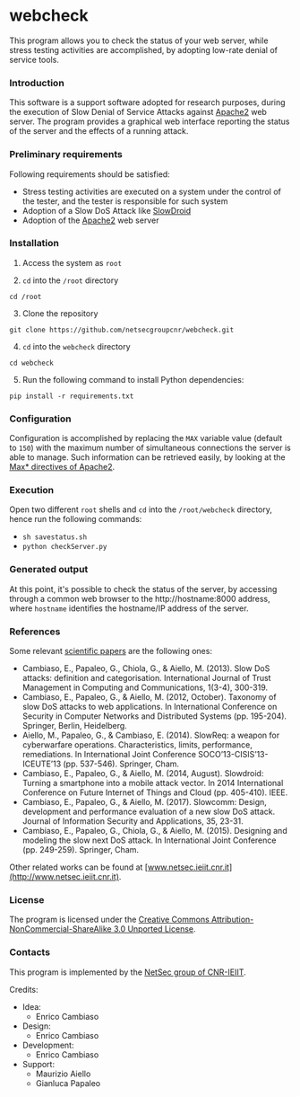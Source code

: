 # webcheck

This program allows you to check the status of your web server, while stress testing activities are accomplished, by adopting low-rate denial of service tools.

### Introduction ###

This software is a support software adopted for research purposes, during the execution of Slow Denial of Service Attacks against [Apache2](https://apache.org) web server.
The program provides a graphical web interface reporting the status of the server and the effects of a running attack.

### Preliminary requirements ###

Following requirements should be satisfied:
* Stress testing activities are executed on a system under the control of the tester, and the tester is responsible for such system
* Adoption of a Slow DoS Attack like [SlowDroid](http://www.netsec.ieiit.cnr.it/activities_transfer.html)
* Adoption of the [Apache2](https://apache.org) web server

### Installation ###

1. Access the system as `root`

2. `cd` into the `/root` directory
```
cd /root
```

3. Clone the repository
```
git clone https://github.com/netsecgroupcnr/webcheck.git
```

4. `cd` into the `webcheck` directory
```
cd webcheck
```

5. Run the following command to install Python dependencies:
```
pip install -r requirements.txt
```

### Configuration ###

Configuration is accomplished by replacing the `MAX` variable value (default to `150`) with the maximum number of simultaneous connections the server is able to manage.
Such information can be retrieved easily, by looking at the [Max* directives of Apache2](https://cmdref.net/middleware/web/httpd/maxclients.html).

### Execution ###

Open two different `root` shells and `cd` into the `/root/webcheck` directory, hence run the following commands:
* `sh savestatus.sh`
* `python checkServer.py`

### Generated output ###

At this point, it's possible to check the status of the server, by accessing through a common web browser to the http://hostname:8000 address, where `hostname` identifies the hostname/IP address of the server.

### References ###

Some relevant [scientific papers](https://scholar.google.it) are the following ones:
* Cambiaso, E., Papaleo, G., Chiola, G., & Aiello, M. (2013). Slow DoS attacks: definition and categorisation. International Journal of Trust Management in Computing and Communications, 1(3-4), 300-319.
* Cambiaso, E., Papaleo, G., & Aiello, M. (2012, October). Taxonomy of slow DoS attacks to web applications. In International Conference on Security in Computer Networks and Distributed Systems (pp. 195-204). Springer, Berlin, Heidelberg.
* Aiello, M., Papaleo, G., & Cambiaso, E. (2014). SlowReq: a weapon for cyberwarfare operations. Characteristics, limits, performance, remediations. In International Joint Conference SOCO’13-CISIS’13-ICEUTE’13 (pp. 537-546). Springer, Cham.
* Cambiaso, E., Papaleo, G., & Aiello, M. (2014, August). Slowdroid: Turning a smartphone into a mobile attack vector. In 2014 International Conference on Future Internet of Things and Cloud (pp. 405-410). IEEE.
* Cambiaso, E., Papaleo, G., & Aiello, M. (2017). Slowcomm: Design, development and performance evaluation of a new slow DoS attack. Journal of Information Security and Applications, 35, 23-31.
* Cambiaso, E., Papaleo, G., Chiola, G., & Aiello, M. (2015). Designing and modeling the slow next DoS attack. In International Joint Conference (pp. 249-259). Springer, Cham.

Other related works can be found at [www.netsec.ieiit.cnr.it](http://www.netsec.ieiit.cnr.it).

### License ###

The program is licensed under the [Creative Commons Attribution-NonCommercial-ShareAlike 3.0 Unported License](http://creativecommons.org/licenses/by-nc-sa/3.0/).

### Contacts ###

This program is implemented by the [NetSec group of CNR-IEIIT](http://www.netsec.ieiit.cnr.it).

Credits:
 * Idea:
   * Enrico Cambiaso
 * Design:
   * Enrico Cambiaso
 * Development:
   * Enrico Cambiaso
 * Support:
   * Maurizio Aiello
   * Gianluca Papaleo
